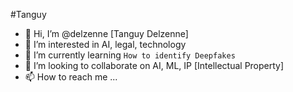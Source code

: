 #Tanguy
- 👋 Hi, I’m @delzenne [Tanguy Delzenne]
- 👀 I’m interested in AI, legal, technology
- 🌱 I’m currently learning `How to identify Deepfakes`
- 💞️ I’m looking to collaborate on AI, ML, IP [Intellectual Property]
- 📫 How to reach me ...

<!---
delzenne/delzenne is a ✨ special ✨ repository because its `README.md` (this file) appears on your GitHub profile.
You can click the Preview link to take a look at your changes.
--->

